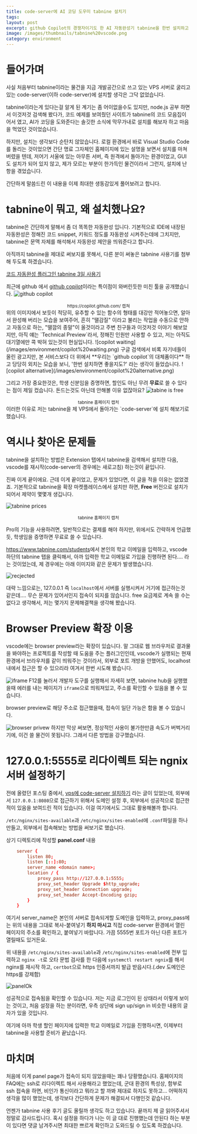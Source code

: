 ```yaml
---
title: code-server에 AI 코딩 도우미 tabnine 설치기
tags: 
layout: post
excerpt: github Copilot의 경쟁자이기도 한 AI 자동완성기 tabnine을 한번 설치하고 설정까지 해봅시다.
image: /images/thumbnails/tabnine%20vscode.png
category: environment
---
```

# 들어가며
사실 처음부터 tabnine이라는 물건을 지금 개발공간으로 쓰고 있는 VPS 서버로 굴리고 있는 code-server(이하 code-server)에 설치할 생각은 그닥 없었습니다.

tabnine이라는게 있다는걸 알게 된 계기는 좀 어이없을수도 있지만, node.js 공부 하면서 이것저것 검색해 봤다가, 코드 예제를 보여줬던 사이트가 tabnine의 코드 모음집이어서 였고, AI가 코딩을 도와준다는 솔깃한 소식에 막무가내로 설치를 해보자 하고 마음을 먹었던 것이었습니다. 

하지만, 설치는 생각보다 순탄치 않았습니다. 로컬 환경에서 바로 Visual Studio Code를 돌리는 것이었으면 간단 명료 그자체인 홈페이지에 있는 설명을 보면서 설치를 마쳐버렸을 텐데, 저어기 서울에 있는 아무튼 서버, 즉 원격에서 돌아가는 환경이었고, GUI도 설치가 되어 있지 않고, 제가 모르는 부분이 한가득인 물건이라서 그런지, 설치에 난항을 겪었습니다.

간단하게 말씀드린 이 내용을 이제 최대한 생동감있게 풀어보려고 합니다.

# tabnine이 뭐고, 왜 설치했나요?
tabnine은 간단하게 말해서 좀 더 똑똑한 자동완성 입니다. 기본적으로 IDE에 내장된 자동완성은 정해진 코드 snippet, 키워드 정도를 자동완성 시켜주는데에 그치지만, tabnine은 문맥 자체를 해석해서 자동완성 제안을 띄워준다고 합니다.

아직까지 tabnine을 제대로 써보지를 못해서, 다른 분이 써놓은 tabnine 사용기를 첨부해 두도록 하겠습니다.

[코드 자동완성 플러그인 tabnine 3일 사용기](https://nookpi.tistory.com/entry/%EC%BD%94%EB%93%9C-%EC%9E%90%EB%8F%99%EC%99%84%EC%84%B1-%ED%94%8C%EB%9F%AC%EA%B7%B8%EC%9D%B8-tabnine-3%EC%9D%BC-%EC%82%AC%EC%9A%A9%EA%B8%B0)

최근에 github 에서 [github copilot](https://copilot.github.com/)이라는 특이점이 와버린듯한 미친 툴을 공개했습니다. 
![github copilot](/images/environment/github%20copilot.png)
<div style="display:flex; justify-content:center;"><small>https://copilot.github.com/ 캡쳐</small></div>
위의 이미지에서 보듯이 적당히, 유추할 수 있는 함수의 형태를 대강만 적어놓으면, 알아서 완성해 버리는 모습을 보여주어, 흔히 "땔감질" 이라고 불리는 작업을 수동으로 안하고 자동으로 하는, "땔깜의 종말"이 올것이라고 주변 친구들과 이것저것 이야기 해보았지만, 아직 얘는 `Technical Preview`라서, 정해진 인원만 사용할 수 있고, 저는 아직도 대기열에만 콕 박혀 있는것이 현실입니다. 
![copilot waiting](/images/environment/copilot%20waiting.png)
구글 검색에서 비록 자기네들이 올린 광고지만, 본 서비스보다 더 위에서 **우리는 `github copilot`의 대체품이다** 하고 당당히 외치는 모습을 보니, '한번 설치하면 좋을지도?' 라는 생각이 들었습니다.
![copilot alternative](/images/environment/copilot%20alternative.png)

그리고 가장 중요한것은, 학생 신분임을 증명하면, 할인도 아닌 무려 **무료**로 쓸 수 있다는 점이 제일 컸습니다. 돈드는것도 아닌데 안해볼 이유 없잖아요?
![tabine is free](/images/environment/tabnine%20students.png)
<div style="display:flex; justify-content:center;"><small>tabnine 홈페이지 캡처</small></div>
이러한 이유로 저는 tabnine을 제 VPS에서 돌아가는 `code-server`에 설치 해보기로 했습니다.

# 역시나 찾아온 문제들
tabnine을 설치하는 방법은 Extension 탭에서 tabnine을 검색해서 설치한 다음, vscode를 재시작(code-server의 경우에는 새로고침) 하는것이 끝입니다. 

진짜 이게 끝이에요. 근데 이게 끝이었고, 문제가 있었다면, 이 글을 적을 이유는 없었겠죠. 기본적으로 tabnine을 확장 마켓플레이스에서 설치만 하면, **Free** 버전으로 설치가 되어서 제약이 몇몇개 생깁니다. 

![tabnine prices](/images/environment/tabnine%20price.png)
<div style="display:flex; justify-content:center;"><small>tabnine 홈페이지 캡처</small></div>

Pro의 기능을 사용하려면, 일반적으로는 결제를 해야 하지만, 위에서도 간략하게 언급했듯, 학생임을 증명하면 무료로 쓸 수 있습니다. 

<https://www.tabnine.com/students>에서 본인의 학교 이메일을 입력하고, vscode 하단의 tabnine 탭을 클릭해서, 아까 입력한 학교 이메일로 가입을 진행하면 된다.... 라는 것이었는데, 제 경우에는 아래 이미지와 같은 문제가 발생했습니다.

![recjected](/images/environment/rejected127.png)

대략 느낌으로는, 127.0.0.1 즉 `localhost`에서 서버를 실행시켜서 거기에 접근하는것 같은데.... 무슨 문제가 있어서인지 접속이 되지를 않습니다. free 요금제로 계속 쓸 수는 없다고 생각해서, 저는 몇가지 문제해결책을 생각해 봤습니다.

# Browser Preview 확장 이용
vscode에는 browser preview라는 확장이 있습니다. 말 그대로 웹 브라우저로 결과물을 봐야하는 프로젝트를 작성할 때 도움을 주는 플러그인인데, vscode가 실행되는 현재 환경에서 브라우저를 같이 띄워주는 것이라서, 외부로 포트 개방을 안했어도, localhost내에서 접근은 할 수 있으리라 여겨서 한번 시도해 봤습니다. 

![iframe](/images/environment/tabnine%20iframe.png)
F12를 눌러서 개발자 도구를 실행해서 자세히 보면, tabnine hub을 실행했을때 에러를 내는 페이지가 `iframe`으로 띄워져있고, 주소를 확인할 수 있음을 볼 수 있습니다.

browser preview로 해당 주소로 접근했을때, 접속이 일단 가능은 함을 볼 수 있습니다.

![browser privew](/images/environment/tabnine%20set.png)
하지만 막상 써보면, 정상적인 사용이 불가한만큼 속도가 버벅거리기에, 이건 쓸 물건이 못됩니다. 그래서 다른 방법을 강구했습니다.

# 127.0.0.1:5555로 리다이렉트 되는 ngnix 서버 설정하기
전에 올렸던 포스팅 중에서, [vps에 code-server 설치하기](/code-server-with-vps/) 라는 글이 있었는데, 외부에서 `127.0.0.1:8080`으로 접근하기 위해서 도메인 설정 후, 외부에서 성공적으로 접근한 적이 있음을 보여드린 적이 있습니다. 이걸 여기에서도 그대로 활용해볼까 합니다.

`/etc/nginx/sites-available`과 `/etc/nginx/sites-enabled`에 `.conf`파일을 하나 만들고, 외부에서 접속해보는 방법을 써보기로 했습니다.

상기 디렉토리에 작성할 **panel.conf** 내용
```conf
    server {
    	listen 80;
    	listen [::]:80;
    	server_name <domain name>;
    	location / {
    		proxy_pass http://127.0.0.1:5555;
    		proxy_set_header Upgrade $http_upgrade;
    		proxy_set_header Connection upgrade;
    		proxy_set_header Accept-Encoding gzip;
    	}
    }
```

여기서 server_name은 본인의 서버로 접속되게할 도메인을 입력하고, proxy_pass에는 위의 내용을 그대로 복사-붙여넣기 **하지 마시고** 직접 code-server 환경에서 열린 페이지의 주소를 확인하고, 붙여넣기 바랍니다. 가끔 5555번 포트가 아닌 다른 포트가 열릴때도 있거든요.

위 내용을 `/etc/nginx/sites-available`과 `/etc/nginx/sites-enabled`에 전부 입력하고 `nginx -t`로 오타 문법 검사를 한 다음에 `systemctl restart ngnix`를 해서 nginx를 재시작 하고, `certbot`으로 https 인증서까지 발급 받읍시다.(.dev 도메인은 https를 강제함)

![panelOk](/images/environment/panelok.png)

성공적으로 접속됨을 확인할 수 있습니다. 저는 지금 로그인이 된 상태라서 이렇게 보이는 것이고, 처음 설정을 하는 분이라면, 우측 상단에 sign up/sign in 비슷한 내용의 글자가 있을 것입니다. 

여기에 아까 학생 할인 페이지에 입력한 학교 이메일로 가입을 진행하시면, 이제부터 tabnine을 사용할 준비가 끝났습니다.

# 마치며
처음에 이게 panel page가 접속이 되지 않았을때는 꽤나 당황했습니다. 홈페이지의 FAQ에는 ssh로 리다이렉트 해서 사용해라고 했었는데, 군대 환경의 특성상, 함부로 ssh 접속을 하면, 비인가 통신이라고 뭐라고 할 까봐 제대로 하지도 못하고... 어떡하지 생각을 많이 했었는데, 생각보다 간단하게 문제가 해결되서 다행인것 같습니다.

언젠가 tabnine 사용 후기 글도 올릴까 생각도 하고 있습니다. 끝까지 제 글 읽어주셔서 정말로 감사드립니다. 혹시 설정을 하다가 나는 이 글 대로 진행했는데 안된다 하는 부분이 있다면 댓글 남겨주시면 최대한 쁘르게 확인하고 도와드릴 수 있도록 하겠습니다.